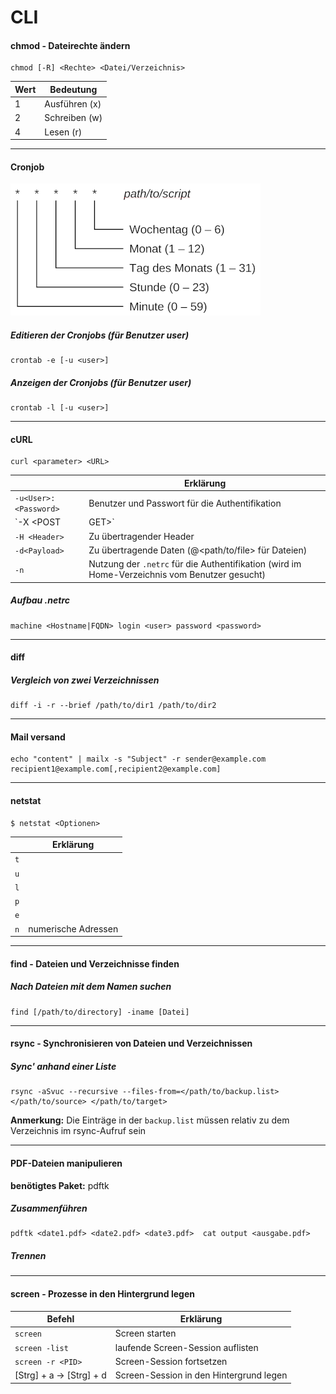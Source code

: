 # CLI

#### chmod - Dateirechte ändern
```
chmod [-R] <Rechte> <Datei/Verzeichnis>
```
| Wert | Bedeutung |
| -- | -- |
| 1 | Ausführen (x) |
| 2 | Schreiben (w) |
| 4 | Lesen (r) |

---

#### Cronjob
![cronjob](cronjob.png) 
##### Editieren der Cronjobs (für Benutzer *user*)
```
crontab -e [-u <user>]
```

##### Anzeigen der Cronjobs (für Benutzer *user*)
```
crontab -l [-u <user>]
```

---

#### cURL
```
curl <parameter> <URL>
```

|<Optionen>| Erklärung|
| --- | --- |
| `-u<User>:<Password>` | Benutzer und Passwort für die Authentifikation |
| `-X <POST|GET>` | Typ des Requests |
| `-H <Header>` | Zu übertragender Header |
| `-d<Payload>` | Zu übertragende Daten (@<path/to/file> für Dateien) |
| `-n` | Nutzung der `.netrc` für die Authentifikation (wird im Home-Verzeichnis vom Benutzer gesucht) |

##### Aufbau .netrc
```
machine <Hostname|FQDN> login <user> password <password>
```

---

#### diff
##### Vergleich von zwei Verzeichnissen
```
diff -i -r --brief /path/to/dir1 /path/to/dir2
```

---

#### Mail versand
```
echo "content" | mailx -s "Subject" -r sender@example.com recipient1@example.com[,recipient2@example.com] 
```

---

#### netstat
```
$ netstat <Optionen>
```

|<Optionen>| Erklärung|
| --- | --- |
|`t`| |
|`u`| |
|`l`| |
|`p`| |
|`e`| |
|`n`| numerische Adressen |

---
#### find - Dateien und Verzeichnisse finden
##### Nach Dateien mit dem Namen suchen
```
find [/path/to/directory] -iname [Datei]
```
---
#### rsync - Synchronisieren von Dateien und Verzeichnissen
##### Sync' anhand einer Liste
```
rsync -aSvuc --recursive --files-from=</path/to/backup.list> </path/to/source> </path/to/target> 
```

**Anmerkung:** Die Einträge in der `backup.list` müssen relativ zu dem Verzeichnis im rsync-Aufruf sein

---
#### PDF-Dateien manipulieren
**benötigtes Paket:** pdftk

##### Zusammenführen
```
pdftk <date1.pdf> <date2.pdf> <date3.pdf>  cat output <ausgabe.pdf>
```

##### Trennen

---
#### screen - Prozesse in den Hintergrund legen
| Befehl | Erklärung |
| -- | -- |
| ``screen`` | Screen starten |
| ``screen -list`` | laufende Screen-Session auflisten |
| ``screen -r <PID>`` | Screen-Session fortsetzen |
| [Strg] + a -> [Strg] + d | Screen-Session in den Hintergrund legen |


